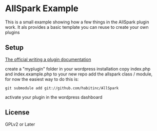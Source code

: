 AllSpark Example
========


This is a small example showing how a few things in the AllSpark plugin work. It als provides a basic template you can reuse to create your own plugins


## Setup

[The official writing a plugin documentation](http://codex.wordpress.org/Writing_a_Plugin)


create a "myplugin" folder in your wordpress installation
copy index.php and index.example.php to your new repo
add the allspark class / module, for now the easiest way to do this is:

    git submodule add git://github.com/habitinc/AllSpark

activate your plugin in the wordpress dashboard


## License

GPLv2 or Later
